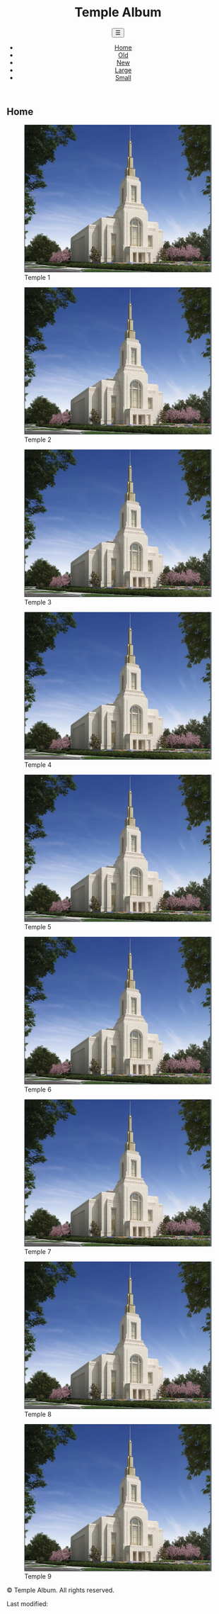 <!DOCTYPE html>
<html lang="en">
<head>
    <meta charset="UTF-8">
    <meta name="viewport" content="width=device-width, initial-scale=1.0">
    <title>Temple Album</title>
    <link rel="stylesheet" href="styles/temples.css">
    <link rel="stylesheet" href="styles/temples-large.css" media="(min-width: 768px)">
    <link href="https://fonts.googleapis.com/css2?family=Roboto:wght@400;700&display=swap" rel="stylesheet">
    <script defer src="scripts/temples.js"></script>
</head>
<body>
    <header>
        <h1>Temple Album</h1>
        <nav>
            <button id="hamburger">&#9776;</button>
            <ul id="menu">
                <li><a href="#">Home</a></li>
                <li><a href="#">Old</a></li>
                <li><a href="#">New</a></li>
                <li><a href="#">Large</a></li>
                <li><a href="#">Small</a></li>
            </ul>
        </nav>
    </header>
    <main>
        <h2>Home</h2>
        <div class="gallery">
            <figure>
                <img src="images/temple1.jpg" alt="Temple 1">
                <figcaption>Temple 1</figcaption>
            </figure>
            <!-- Add 8 more figure elements with temple images and captions here -->
            <figure>
                <img src="images/temple2.jpg" alt="Temple 2">
                <figcaption>Temple 2</figcaption>
            </figure>
            <figure>
                <img src="images/temple3.jpg" alt="Temple 3">
                <figcaption>Temple 3</figcaption>
            </figure>
            <figure>
                <img src="images/temple4.jpg" alt="Temple 4">
                <figcaption>Temple 4</figcaption>
            </figure>
            <figure>
                <img src="images/temple5.jpg" alt="Temple 5">
                <figcaption>Temple 5</figcaption>
            </figure>
            <figure>
                <img src="images/temple6.jpg" alt="Temple 6">
                <figcaption>Temple 6</figcaption>
            </figure>
            <figure>
                <img src="images/temple7.jpg" alt="Temple 7">
                <figcaption>Temple 7</figcaption>
            </figure>
            <figure>
                <img src="images/temple8.jpg" alt="Temple 8">
                <figcaption>Temple 8</figcaption>
            </figure>
            <figure>
                <img src="images/temple9.jpg" alt="Temple 9">
                <figcaption>Temple 9</figcaption>
            </figure>
        </div>
    </main>
    <footer>
        <p>&copy; <span id="year"></span> Temple Album. All rights reserved.</p>
        <p>Last modified: <span id="lastModified"></span></p>
    </footer>
</body>
</html>

